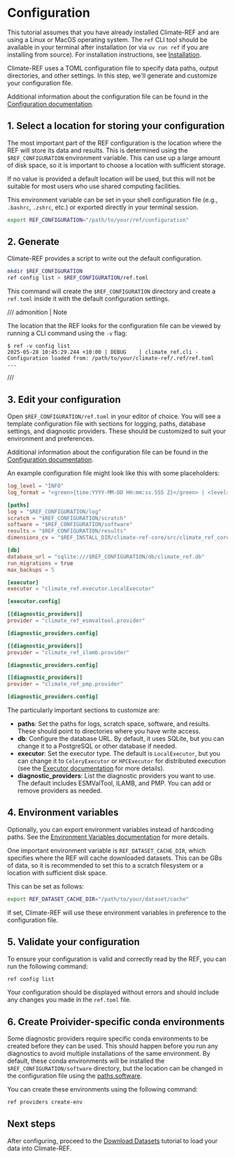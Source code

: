 # Configuration

This tutorial assumes that you have already installed Climate-REF and are using a Linux or MacOS operating system.
The `ref` CLI tool should be available in your terminal after installation
(or via `uv run ref` if you are installing from source).
For installation instructions, see [Installation](../installation.md).

Climate-REF uses a TOML configuration file to specify data paths, output directories, and other settings. In this step, we'll generate and customize your configuration file.

Additional information about the configuration file can be found in the [Configuration documentation](../configuration.md).


## 1. Select a location for storing your configuration

The most important part of the REF configuration is the location where the REF will store its data and results.
This is determined using the `$REF_CONFIGURATION` environment variable.
This can use up a large amount of disk space, so it is important to choose a location with sufficient storage.

If no value is provided a default location will be used, but this will not be suitable for most users
who use shared computing facilities.

This environment variable can be set in your shell configuration file (e.g., `.bashrc`, `.zshrc`, etc.)
or exported directly in your terminal session.

```bash
export REF_CONFIGURATION="/path/to/your/ref/configuration"
```


## 2. Generate

Climate-REF provides a script to write out the default configuration.

```bash
mkdir $REF_CONFIGURATION
ref config list > $REF_CONFIGURATION/ref.toml
```

This command will create the `$REF_CONFIGURATION` directory and create a `ref.toml` inside it with the default configuration settings.

/// admonition | Note

The location that the REF looks for the configuration file can be viewed by running a CLI command using the `-v` flag:

```
$ ref -v config list
2025-05-28 10:45:29.244 +10:00 | DEBUG    | climate_ref.cli - Configuration loaded from: /path/to/your/climate-ref/.ref/ref.toml
...
```

///

## 3. Edit your configuration

Open `$REF_CONFIGURATION/ref.toml` in your editor of choice.
You will see a template configuration file with sections for logging, paths, database settings, and diagnostic providers.
These should be customized to suit your environment and preferences.

Additional information about the configuration file can be found in the [Configuration documentation](../configuration.md).

An example configuration file might look like this with some placeholders:

```toml
log_level = "INFO"
log_format = "<green>{time:YYYY-MM-DD HH:mm:ss.SSS Z}</green> | <level>{level: <8}</level> | <cyan>{name}</cyan> - <level>{message}</level>"

[paths]
log = "$REF_CONFIGURATION/log"
scratch = "$REF_CONFIGURATION/scratch"
software = "$REF_CONFIGURATION/software"
results = "$REF_CONFIGURATION/results"
dimensions_cv = "$REF_INSTALL_DIR/climate-ref-core/src/climate_ref_core/pycmec/cv_cmip7_aft.yaml"

[db]
database_url = "sqlite:///$REF_CONFIGURATION/db/climate_ref.db"
run_migrations = true
max_backups = 5

[executor]
executor = "climate_ref.executor.LocalExecutor"

[executor.config]

[[diagnostic_providers]]
provider = "climate_ref_esmvaltool.provider"

[diagnostic_providers.config]

[[diagnostic_providers]]
provider = "climate_ref_ilamb.provider"

[diagnostic_providers.config]

[[diagnostic_providers]]
provider = "climate_ref_pmp.provider"

[diagnostic_providers.config]
```


The particularly important sections to customize are:

- **paths**: Set the paths for logs, scratch space, software, and results. These should point to directories where you have write access.
- **db**: Configure the database URL. By default, it uses SQLite, but you can change it to a PostgreSQL or other database if needed.
- **executor**: Set the executor type. The default is `LocalExecutor`, but you can change it to `CeleryExecutor` or `HPCExecutor` for distributed execution (see the [Executor documentation](../how-to-guides/executors.md) for more details).
- **diagnostic_providers**: List the diagnostic providers you want to use. The default includes ESMValTool, ILAMB, and PMP. You can add or remove providers as needed.

## 4. Environment variables

Optionally, you can export environment variables instead of hardcoding paths. See the [Environment Variables documentation](../configuration.md#additional-environment-variables) for more details.

One important environment variable is `REF_DATASET_CACHE_DIR`,
which specifies where the REF will cache downloaded datasets.
This can be GBs of data, so it is recommended to set this to a scratch filesystem or a location with sufficient disk space.

This can be set as follows:

```bash
export REF_DATASET_CACHE_DIR="/path/to/your/dataset/cache"
```

If set, Climate-REF will use these environment variables in preference to the configuration file.


## 5. Validate your configuration

To ensure your configuration is valid and correctly read by the REF, you can run the following command:

```bash
ref config list
```

Your configuration should be displayed without errors and should include any changes you made in the `ref.toml` file.


## 6. Create Proivider-specific conda environments

Some diagnostic providers require specific conda environments to be created before they can be used.
This should happen before you run any diagnostics to avoid multiple installations of the same environment.
By default, these conda environments will be installed the `$REF_CONFIGURATION/software` directory,
but the location can be changed in the configuration file using the [paths.software](../configuration.md#paths_software).

You can create these environments using the following command:

```bash
ref providers create-env
```

## Next steps

After configuring, proceed to the [Download Datasets](02-download-datasets.md) tutorial to load your data into Climate-REF.
